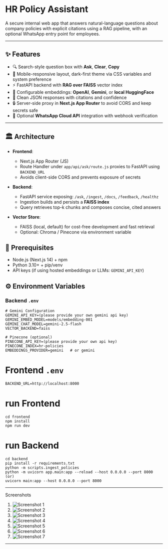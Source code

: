 # HR Policy Assistant

A secure internal web app that answers natural-language questions about company policies with explicit citations using a RAG pipeline, with an optional WhatsApp entry point for employees.

---

## ✨ Features

- 🔍 Search-style question box with **Ask**, **Clear**, **Copy**  
- 📱 Mobile-responsive layout, dark-first theme via CSS variables and system preference  
- ⚡ FastAPI backend with **RAG over FAISS** vector index  
- 🔑 Configurable embeddings: **OpenAI**, **Gemini**, or **local HuggingFace**  
- 📝 Clean JSON responses with citations and confidence  
- 🔒 Server-side proxy in **Next.js App Router** to avoid CORS and keep secrets safe  
- 💬 Optional **WhatsApp Cloud API** integration with webhook verification  

---

## 🏛 Architecture

- **Frontend**:  
  - Next.js App Router (JS)  
  - Route Handler under `app/api/ask/route.js` proxies to FastAPI using `BACKEND_URL`  
  - Avoids client-side CORS and prevents exposure of secrets  

- **Backend**:  
  - FastAPI service exposing: `/ask`, `/ingest`, `/docs`, `/feedback`, `/healthz`  
  - Ingestion builds and persists a **FAISS index**  
  - Query retrieves top-k chunks and composes concise, cited answers  

- **Vector Store**:  
  - FAISS (local, default) for cost-free development and fast retrieval  
  - Optional: Chroma / Pinecone via environment variable  



## 🔧 Prerequisites

- Node.js (Next.js 14) + npm  
- Python 3.10+ + pip/venv  
- API keys (if using hosted embeddings or LLMs:  `GEMINI_API_KEY`)  


## ⚙️ Environment Variables

### Backend `.env`
```env
# Gemini Configuration
GEMINI_API_KEY=(please provide your own gemini api key)
GEMINI_EMBED_MODEL=models/embedding-001
GEMINI_CHAT_MODEL=gemini-2.5-flash
VECTOR_BACKEND=faiss

# Pinecone (optional)
PINECONE_API_KEY=(please provide your own api key)
PINECONE_INDEX=hr-policies
EMBEDDINGS_PROVIDER=gemini   # or gemini
```
# Frontend `.env`
```env
BACKEND_URL=http://localhost:8000
```
# run Frontend
```env
cd frontend
npm install
npm run dev
```
# run Backend
```env
cd backend
pip install -r requirements.txt
python -m scripts.ingest_policies
python -m uvicorn app.main:app --reload --host 0.0.0.0 --port 8000
(or)
uvicorn main:app --host 0.0.0.0 --port 8000
```
---
Screenshots
1. ![Screenshot 1](/assets/Screenshot1.png)
2. ![Screenshot 2](/assets/Screenshot2.png)
3. ![Screenshot 3](/assets/Screenshot3.png)
4. ![Screenshot 4](/assets/Screenshot4.png)
5. ![Screenshot 5](/assets/Screenshot5.png)
6. ![Screenshot 6](/assets/Screenshot6.png)
7. ![Screenshot 7](/assets/Screenshot7.png)

--- 